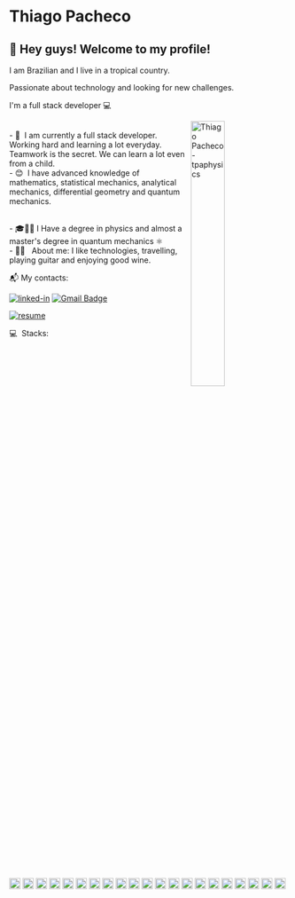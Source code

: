 
# Thiago Pacheco

## 👋 Hey guys! Welcome to my profile!

I am Brazilian and I live in a tropical country. 

Passionate about technology and looking for new challenges. 

I'm a full stack developer :computer: 

<!-- IMAGEM -->
 <img
   src="https://media0.giphy.com/media/xUA7bdpLxQhsSQdyog/giphy.gif?cid=790b761182a0214b444e4d6d5293f7e5cc7f8586862209a4&rid=giphy.gif&ct=g" 
   alt="Thiago Pacheco - tpaphysics"
   width="35%"
   align="right"
 />

 <br/> - 🚀 &nbsp;I am currently a full stack developer. Working hard and learning a lot everyday. Teamwork is the secret. We can learn a lot even from a child.
 <br/> - :blush: &nbsp;I have advanced knowledge of mathematics, statistical mechanics, analytical mechanics, differential geometry and quantum mechanics. 


 <br/> - 🎓👨‍🎓 I Have a degree in physics and almost a master's degree in quantum mechanics ⚛️
 <br/> - 👨‍🚀 &nbsp; About me: I like technologies, travelling, playing guitar and enjoying good wine.
 <br/>
 



📬 My contacts:

[![linked-in](https://img.shields.io/badge/Linkedin_|_Thiago_Pacheco-0077B5?logo=LinkedIn&logoColor=white)](https://www.linkedin.com/in/thiago-pacheco-200a1a86/)
 [![Gmail Badge](https://img.shields.io/badge/-physics.posgrad@gmail.com-c14438?logo=Gmail&logoColor=white&link=mailto:physics.posgrad@gmail.com)](mailto:physics.posgrad@gmail.com) 

[![resume](https://img.shields.io/badge/Currículo-4285F4?logo=read-the-docs&logoColor=white)](http://buscatextual.cnpq.br/buscatextual/visualizacv.do?id=K8514386H8&tokenCaptchar=03AGdBq256F5piJ3PuJp4rzaK-LYUD3twgu5gGRfwUMzgWvjoxsRW0pYdSy6fRfL68k72Hpze8wL5pWR-h7r2ULBO2hBXdTbxQtaIbBqN9ZcxTTFXc4HlkJST_v_QdFSiw-pd4e9rc5Dwpa3dl--2_u7Or0PoDAfIOBVfLzibcfzi_HatT_rv9XBdN_1UHhcORbDkaHgmGxS08baM5qgzj1KDLGfbqvBMoS8FTsDBoIgvim1JgCsw_jc7_q-DrlddEWF7TqYGqiX4jUxwWFoXW-KoorP1jHtmJQx-3O_Qp0g4psfxxf-SVOLDBK_X6su-uRWgvgQeUZWrMUMNTJqUb8QPcjGK3YjpXuNo5GENiNNQDs9FMAkDs7IYdcd8tzT2I5jYGvoPJX45QWWBCgAtsbUFNdqFCDjSyN2nhAJiLLnh0Pf83qEhcCcvtjaYT-hHIkKCpOka_v6K62rNIKHCqLuXwCRd9B7Y_9s7LlGkovm53GFYUJ5Y6_LYwsYOG7jyMKiqA-yT7OZplLMy_L6MQl08JKed4tQL0lQ)


 
:computer: &nbsp;Stacks: 
<div style="display: inline-block">
  <code><img height="20" src="https://img.shields.io/badge/c++-%2300599C.svg?style=flat&logo=c%2B%2B&logoColor=white"></code>
  <code><img height="20" src="https://img.shields.io/badge/-Arduino-00979D?style=flat&logo=Arduino&logoColor=white"></code>
  <code><img height="20" src="https://img.shields.io/badge/shell_script-%23121011.svg?style=flat&logo=gnu-bash&logoColor=white)"></code>
  <code><img height="20" src="https://img.shields.io/badge/Debian-D70A53?style=flat&logo=debian&logoColor=white"></code>
  <code><img height="20" src="https://img.shields.io/badge/Arch%20Linux-1793D1?logo=arch-linux&logoColor=fff&style=flat"></code>
  <code><img height="20" src="https://img.shields.io/badge/Kali-268BEE?style=flat&logo=kalilinux&logoColor=white"></code>
  <code><img height="20" src="https://img.shields.io/badge/docker-%230db7ed.svg?style=flat&logo=docker&logoColor=white"></code>
  <code><img height="20" src="https://img.shields.io/badge/python-3670A0?style=flat&logo=python&logoColor=ffdd54"></code>
  <code><img height="20" src="https://img.shields.io/badge/JavaScript-222222?style=style=flat&&logo=javascript&logoColor=F7DF1E"></code>
  <code><img height="20" src="https://img.shields.io/badge/TypeScript-007ACC?style=flat&&logo=typescript&logoColor=white"></code>
  <code><img height="20" src="https://img.shields.io/badge/Node.js-43853D?style=flat&logo=node.js&logoColor=white"></code>
  <code><img height="20" src="https://img.shields.io/badge/nestjs-%23E0234E.svg?style=flat&logo=nestjs&logoColor=white"></code>
  <code><img height="20" src="https://img.shields.io/badge/Prisma-3982CE?style=flat&logo=Prisma&logoColor=white"></code>
  <code><img height="20" src="https://img.shields.io/badge/-HTML5-E34F26?style=flat&logo=html5&logoColor=white"></code>
  <code><img height="20" src="https://img.shields.io/badge/CSS3-1572B6?style=flat&logo=css3&logoColor=white"></code>
  <code><img height="20" src="https://img.shields.io/badge/Sass-CC6699?style=flat&logo=sass&logoColor=white"></code>
  <code><img height="20" src="https://img.shields.io/badge/styled--components-DB7093?style=flat&logo=styled-components&logoColor=white"></code>
  <code><img height="20" src="https://img.shields.io/badge/React-20232A?style=flat&&logo=react&logoColor=61DAFB"></code>
  <code><img height="20" src="https://img.shields.io/badge/React_Native-20232A?style=flat&logo=react&logoColor=61DAFB"></code>
  <code><img height="20" src="https://img.shields.io/badge/Next-black?style=flat&logo=next.js&logoColor=white"></code>
  <code><img height="20" src="https://img.shields.io/badge/chakra-%234ED1C5.svg?style=flat&logo=chakraui&logoColor=white"></code>
</div>

##

 
 

